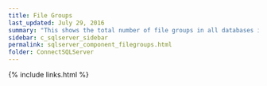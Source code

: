 ```yaml
---
title: ﻿File Groups
last_updated: July 29, 2016
summary: "This shows the total number of file groups in all databases in this SQL Server."
sidebar: c_sqlserver_sidebar
permalink: sqlserver_component_filegroups.html
folder: ConnectSQLServer
---
```


{% include links.html %}

